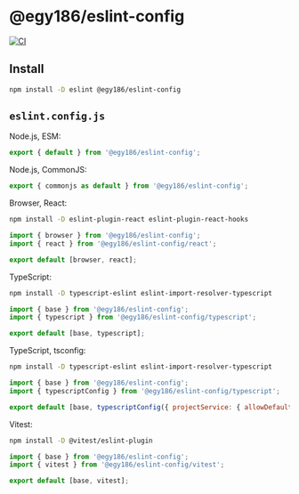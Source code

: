 # @egy186/eslint-config

[![CI](https://github.com/egy186/eslint-config/workflows/CI/badge.svg)](https://github.com/egy186/eslint-config/actions?query=workflow%3ACI)

## Install

```sh
npm install -D eslint @egy186/eslint-config
```

## `eslint.config.js`

Node.js, ESM:

```js
export { default } from '@egy186/eslint-config';
```

Node.js, CommonJS:

```js
export { commonjs as default } from '@egy186/eslint-config';
```

Browser, React:

```sh
npm install -D eslint-plugin-react eslint-plugin-react-hooks
```

```js
import { browser } from '@egy186/eslint-config';
import { react } from '@egy186/eslint-config/react';

export default [browser, react];
```

TypeScript:

```sh
npm install -D typescript-eslint eslint-import-resolver-typescript
```

```js
import { base } from '@egy186/eslint-config';
import { typescript } from '@egy186/eslint-config/typescript';

export default [base, typescript];
```

TypeScript, tsconfig:

```sh
npm install -D typescript-eslint eslint-import-resolver-typescript
```

```js
import { base } from '@egy186/eslint-config';
import { typescriptConfig } from '@egy186/eslint-config/typescript';

export default [base, typescriptConfig({ projectService: { allowDefaultProject: ['*.ts'] } })];
```

Vitest:

```sh
npm install -D @vitest/eslint-plugin
```

```js
import { base } from '@egy186/eslint-config';
import { vitest } from '@egy186/eslint-config/vitest';

export default [base, vitest];
```
